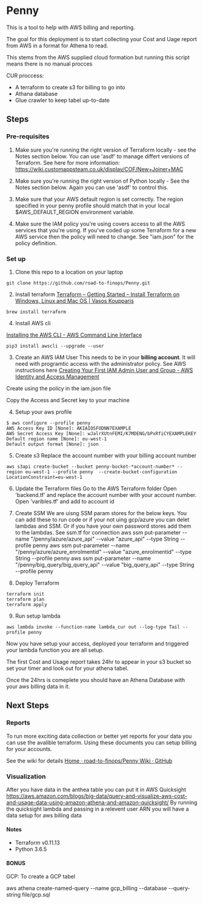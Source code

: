 # Penny
This is a tool to help with AWS billing and reporting.

The goal for this deployment is to start collecting your Cost and Uage report from AWS in a format for Athena to read. 


This stems from the AWS supplied cloud formation but running this script means there is no manual procces

CUR proccess:

- A terraform to create s3 for billing to go into
- Athana database 
- Glue crawler to keep tabel up-to-date


## Steps

### Pre-requisites

1. Make sure you're running the right version of Terraform locally - see the Notes section below.
You can use 'asdf' to manage differt versions of Terraform. See here for more information:
https://wiki.customappsteam.co.uk/display/COF/New+Joiner+MAC

2. Make sure you're running the right version of Python locally - See the Notes section below.
Again you can use 'asdf' to control this.

3. Make sure that your AWS default region is set correctly.
The region specified in your penny profile should match that in your local $AWS_DEFAULT_REGION environment variable.

4. Make sure the IAM policy you're using covers access to all the AWS services that you're using.
If you've coded up some Terraform for a new AWS service then the policy will need to change.
See "iam.json" for the policy definition.


### Set up 

1. Clone this repo to a location on your laptop

``` 
git clone https://github.com/road-to-finops/Penny.git
```

2. Install terraform 
[Terraform – Getting Started – Install Terraform on Windows, Linux and Mac OS | Vasos Koupparis](https://www.vasos-koupparis.com/terraform-getting-started-install/)

``` 
brew install terraform
```

4. Install AWS cli

[Installing the AWS CLI - AWS Command Line Interface](https://docs.aws.amazon.com/cli/latest/userguide/cli-chap-install.html)

```
pip3 install awscli --upgrade --user
```



3. Create an AWS IAM User
This needs to be in your **billing account**.  It will need with programtic access with the administrator policy. See AWS instructions here
[Creating Your First IAM Admin User and Group - AWS Identity and Access Management](https://docs.aws.amazon.com/IAM/latest/UserGuide/getting-started_create-admin-group.html)

Create using the policy in the iam.json file

Copy the Access and Secret key to your machine

4. Setup your aws profile
```
$ aws configure --profile penny
AWS Access Key ID [None]: AKIAIOSFODNN7EXAMPLE
AWS Secret Access Key [None]: wJalrXUtnFEMI/K7MDENG/bPxRfiCYEXAMPLEKEY
Default region name [None]: eu-west-1
Default output format [None]: json
```

5. Create s3
Replace the account number with your billing account number
```
aws s3api create-bucket --bucket penny-bucket-*account-number* --region eu-west-1 --profile penny  --create-bucket-configuration LocationConstraint=eu-west-1
```

6. Update the Terraform files
Go to the AWS Terraform folder
Open 'backend.tf' and replace the account number with your account number.
Open 'varibles.tf' and add to account id 
 

7.  Create SSM
We are uisng SSM param stores for the below keys. You can add these to run code or if your not uing gcp/azure you can delet lambdas and SSM. Or if you have your own password stores add them to the lambdas. See ssm.tf for connection
aws ssm put-parameter --name "/penny/azure/azure_api"  --value "azure_api"  --type String --profile penny
aws ssm put-parameter --name "/penny/azure/azure_enrolmentid"  --value "azure_enrolmentid"  --type String --profile penny
aws ssm put-parameter --name "/penny/big_query/big_query_api"  --value "big_query_api"  --type String --profile penny


8. Deploy Terraform
```
terraform init
terraform plan
terraform apply
```
9. Run setup lambda
```
aws lambda invoke --function-name lambda_cur out --log-type Tail --profile penny
```


Now you have setup your access, deployed your terraform and triggered your lambda function you are all setup.

The first Cost and Usage report takes 24hr to appear in your s3 bucket so set your timer and look out for your athena tabel.

Once the 24hrs is comeplete you should have an Athena Database with your aws billing data in it.

## Next Steps

### Reports
To run more exciting data collection or better yet reports for your data you can use the avalible terraform. Using these documents you can setup billing for your accounts.

See the wiki for details 
[Home · road-to-finops/Penny Wiki · GitHub](https://github.com/road-to-finops/Penny/wiki)

### Visualization 

After you have data in the anthea table you can put it in AWS Quicksight
https://aws.amazon.com/blogs/big-data/query-and-visualize-aws-cost-and-usage-data-using-amazon-athena-and-amazon-quicksight/
By running the quicksight lambda and passing in a relevent user ARN you will have a data setup for aws billing data

#### Notes
- Terraform v0.11.13
- Python 3.6.5 
 
#### BONUS

GCP:
To create a GCP tabel 

aws athena  create-named-query --name gcp_billing --database  --query-string file/gcp.sql

